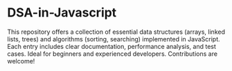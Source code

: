 # DSA-in-Javascript
This repository offers a collection of essential data structures (arrays, linked lists, trees) and algorithms (sorting, searching) implemented in JavaScript. Each entry includes clear documentation, performance analysis, and test cases. Ideal for beginners and experienced developers. Contributions are welcome!
